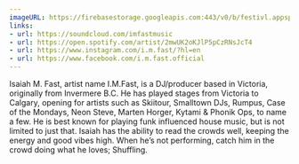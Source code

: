 ```yaml
---
imageURL: https://firebasestorage.googleapis.com:443/v0/b/festivl.appspot.com/o/userContent%2F016C013E-96EC-408A-AD8A-7FE941DCB005.png?alt=media&token=a17cd6bb-f5d2-4b12-ab9a-acdafbdee6eb
links:
- url: https://soundcloud.com/imfastmusic
- url: https://open.spotify.com/artist/2mwUK2oKJlP5pCzRNsJcT4
- url: https://www.instagram.com/i.m.fast/?hl=en
- url: https://www.facebook.com/i.m.fast.official
---
```

Isaiah M. Fast, artist name I.M.Fast, is a  DJ/producer based in Victoria, originally from Invermere B.C. He has played stages from Victoria to Calgary, opening for artists such as Skiitour, Smalltown DJs, Rumpus, Case of the Mondays, Neon Steve, Marten Horger, Kytami & Phonik Ops, to name a few. He is best known for playing funk influenced house music, but is not limited to just that. Isaiah has the ability to read the crowds well, keeping the energy and good vibes high. When he’s not performing, catch him in the crowd doing what he loves; Shuffling.